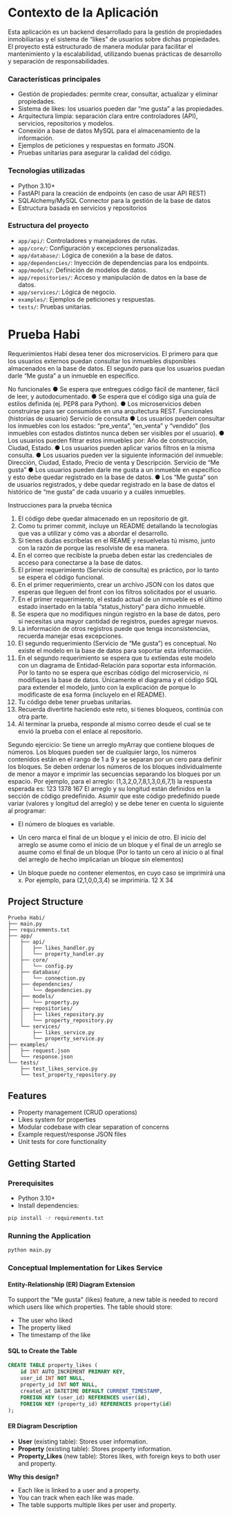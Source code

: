 # Contexto de la Aplicación

Esta aplicación es un backend desarrollado para la gestión de propiedades inmobiliarias y el sistema de “likes” de usuarios sobre dichas propiedades. El proyecto está estructurado de manera modular para facilitar el mantenimiento y la escalabilidad, utilizando buenas prácticas de desarrollo y separación de responsabilidades.

### Características principales

- Gestión de propiedades: permite crear, consultar, actualizar y eliminar propiedades.
- Sistema de likes: los usuarios pueden dar “me gusta” a las propiedades.
- Arquitectura limpia: separación clara entre controladores (API), servicios, repositorios y modelos.
- Conexión a base de datos MySQL para el almacenamiento de la información.
- Ejemplos de peticiones y respuestas en formato JSON.
- Pruebas unitarias para asegurar la calidad del código.

### Tecnologías utilizadas

- Python 3.10+
- FastAPI para la creación de endpoints (en caso de usar API REST)
- SQLAlchemy/MySQL Connector para la gestión de la base de datos
- Estructura basada en servicios y repositorios

### Estructura del proyecto

- `app/api/`: Controladores y manejadores de rutas.
- `app/core/`: Configuración y excepciones personalizadas.
- `app/database/`: Lógica de conexión a la base de datos.
- `app/dependencies/`: Inyección de dependencias para los endpoints.
- `app/models/`: Definición de modelos de datos.
- `app/repositories/`: Acceso y manipulación de datos en la base de datos.
- `app/services/`: Lógica de negocio.
- `examples/`: Ejemplos de peticiones y respuestas.
- `tests/`: Pruebas unitarias.
# Prueba Habi
Requerimientos
Habi desea tener dos microservicios. El primero para que los usuarios externos puedan
consultar los inmuebles disponibles almacenados en la base de datos. El segundo para que los
usuarios puedan darle “Me gusta” a un inmueble en específico.

No funcionales
● Se espera que entregues código fácil de mantener, fácil de leer, y autodocumentado.
● Se espera que el código siga una guía de estilos definida (ej. PEP8 para Python).
● Los microservicios deben construirse para ser consumidos en una arquitectura REST.
Funcionales (historias de usuario)
Servicio de consulta
● Los usuarios pueden consultar los inmuebles con los estados: “pre_venta”, “en_venta” y
“vendido” (los inmuebles con estados distintos nunca deben ser visibles por el usuario).
● Los usuarios pueden filtrar estos inmuebles por: Año de construcción, Ciudad, Estado.
● Los usuarios pueden aplicar varios filtros en la misma consulta.
● Los usuarios pueden ver la siguiente información del inmueble: Dirección,
Ciudad, Estado, Precio de venta y Descripción.
Servicio de “Me gusta”
● Los usuarios pueden darle me gusta a un inmueble en específico y esto debe quedar
registrado en la base de datos.
● Los “Me gusta” son de usuarios registrados, y debe quedar registrado en la base de
datos el histórico de “me gusta” de cada usuario y a cuáles inmuebles.

Instrucciones para la prueba técnica
1. El código debe quedar almacenado en un repositorio de git.
2. Como tu primer commit, incluye un README detallando la tecnologías que vas a utilizar
y cómo vas a abordar el desarrollo.
3. Si tienes dudas escríbelas en el REAME y resuelvelas tú mismo, junto con la razón de
porque las resolviste de esa manera.
4. En el correo que recibiste la prueba deben estar las credenciales de acceso para
conectarse a la base de datos.
5. El primer requerimiento (Servicio de consulta) es práctico, por lo tanto se espera el
código funcional.
6. En el primer requerimiento, crear un archivo JSON con los datos que esperas que
lleguen del front con los filtros solicitados por el usuario.
7. En el primer requerimiento, el estado actual de un inmueble es el último estado
insertado en la tabla “status_history” para dicho inmueble.
8. Se espera que no modifiques ningún registro en la base de datos, pero si necesitas una
mayor cantidad de registros, puedes agregar nuevos.
9. La información de otros registros puede que tenga inconsistencias, recuerda manejar
esas excepciones.
10. El segundo requerimiento (Servicio de “Me gusta”) es conceptual. No existe el modelo
en la base de datos para soportar esta información.
11. En el segundo requerimiento se espera que tu extiendas este modelo con un diagrama
de Entidad-Relación para soportar esta información. Por lo tanto no se espera que
escribas código del microservicio, ni modifiques la base de datos. Únicamente el
diagrama y el código SQL para extender el modelo, junto con la explicación de porque
lo modificaste de esa forma (incluyelo en el README).
12. Tu código debe tener pruebas unitarias.
13. Recuerda divertirte haciendo este reto, si tienes bloqueos, continúa con otra parte.
14. Al terminar la prueba, responde al mismo correo desde el cual se te envió la prueba con
el enlace al repositorio.

Segundo ejercicio:
Se tiene un arreglo myArray que contiene bloques de números. Los bloques pueden ser de
cualquier largo, los números contenidos están en el rango de 1 a 9 y se separan por un cero
para definir los bloques. Se deben ordenar los números de los bloques individualmente de
menor a mayor e imprimir las secuencias separando los bloques por un espacio. Por ejemplo,
para el arreglo: (1,3,2,0,7,8,1,3,0,6,7,1) la respuesta esperada es:
123 1378 167
El arreglo y su longitud están definidos en la sección de código predefinido. Asumir que este
código predefinido puede variar (valores y longitud del arreglo) y se debe tener en cuenta lo
siguiente al programar:
- El número de bloques es variable.
- Un cero marca el final de un bloque y el inicio de otro. El inicio del arreglo se asume como el
inicio de un bloque y el final de un arreglo se asume como el final de un bloque (Por lo tanto un
cero al inicio o al final del arreglo de hecho implicarían un bloque sin elementos)

- Un bloque puede no contener elementos, en cuyo caso se imprimirá una x. Por ejemplo, para
(2,1,0,0,3,4) se imprimiría.
12 X 34

## Project Structure

```
Prueba Habi/
├── main.py
├── requirements.txt
├── app/
│   ├── api/
│   │   ├── likes_handler.py
│   │   └── property_handler.py
│   ├── core/
│   │   └── config.py
│   ├── database/
│   │   └── connection.py
│   ├── dependencies/
│   │   └── dependencies.py
│   ├── models/
│   │   └── property.py
│   ├── repositories/
│   │   ├── likes_repository.py
│   │   └── property_repository.py
│   └── services/
│       ├── likes_service.py
│       └── property_service.py
├── examples/
│   ├── request.json
│   └── response.json
└── tests/
    ├── test_likes_service.py
    └── test_property_repository.py
```

## Features
- Property management (CRUD operations)
- Likes system for properties
- Modular codebase with clear separation of concerns
- Example request/response JSON files
- Unit tests for core functionality

## Getting Started

### Prerequisites
- Python 3.10+
- Install dependencies:

```bash
pip install -r requirements.txt
```

### Running the Application

```bash
python main.py
```


### Conceptual Implementation for Likes Service

#### Entity-Relationship (ER) Diagram Extension

To support the "Me gusta" (likes) feature, a new table is needed to record which users like which properties. The table should store:
- The user who liked
- The property liked
- The timestamp of the like

#### SQL to Create the Table

```sql
CREATE TABLE property_likes (
    id INT AUTO_INCREMENT PRIMARY KEY,
    user_id INT NOT NULL,
    property_id INT NOT NULL,
    created_at DATETIME DEFAULT CURRENT_TIMESTAMP,
    FOREIGN KEY (user_id) REFERENCES user(id),
    FOREIGN KEY (property_id) REFERENCES property(id)
);
```

#### ER Diagram Description

- **User** (existing table): Stores user information.
- **Property** (existing table): Stores property information.
- **Property_Likes** (new table): Stores likes, with foreign keys to both user and property.

**Why this design?**
- Each like is linked to a user and a property.
- You can track when each like was made.
- The table supports multiple likes per user and property.
